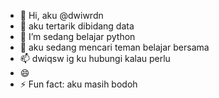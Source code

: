 - 👋 Hi, aku @dwiwrdn
- 👀 aku tertarik dibidang data
- 🌱 I’m sedang belajar python
- 💞️ aku sedang mencari teman belajar bersama 
- 📫 dwiqsw ig ku hubungi kalau perlu
- 😄 
- ⚡ Fun fact: aku masih bodoh

<!---
dwiwrdn/dwiwrdn is a ✨ special ✨ repository because its `README.md` (this file) appears on your GitHub profile.
You can click the Preview link to take a look at your changes.
--->
